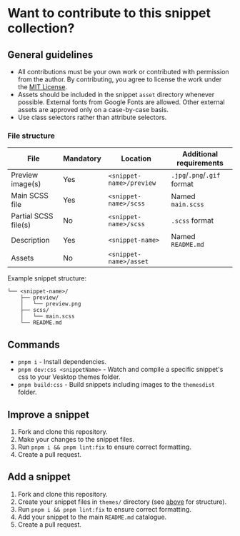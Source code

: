 # Want to contribute to this snippet collection?

## General guidelines
- All contributions must be your own work or contributed with permission from the author. By contributing, you agree to license the work under the [MIT License](LICENSE).
- Assets should be included in the snippet `asset` directory whenever possible. External fonts from Google Fonts are allowed. Other external assets are approved only on a case-by-case basis.
- Use class selectors rather than attribute selectors.
  
### File structure
| File                 | Mandatory | Location                 | Additional requirements     |
| -------------------- | --------- | ------------------------ | --------------------------- |
| Preview image(s)     | Yes       | `<snippet-name>/preview` | `.jpg`/`.png`/`.gif` format |
| Main SCSS file       | Yes       | `<snippet-name>/scss`    | Named `main.scss`           |
| Partial SCSS file(s) | No        | `<snippet-name>/scss`    | `.scss` format              |
| Description          | Yes       | `<snippet-name>`         | Named `README.md`           |
| Assets               | No        | `<snippet-name>/asset`   |                             |

Example snippet structure:

```
└── <snippet-name>/
    ├── preview/
    │   └── preview.png
    ├── scss/
    │   └── main.scss
    └── README.md
```

## Commands
- `pnpm i` - Install dependencies.
- `pnpm dev:css <snippetName>` - Watch and compile a specific snippet's css to your Vesktop themes folder.
- `pnpm build:css` - Build snippets including images to the `themesdist` folder.

## Improve a snippet
1. Fork and clone this repository.
2. Make your changes to the snippet files.
3. Run `pnpm i && pnpm lint:fix` to ensure correct formatting.
4. Create a pull request.

## Add a snippet
1. Fork and clone this repository.
2. Create your snippet files in `themes/` directory (see [above](#file-structure) for structure).
3. Run `pnpm i && pnpm lint:fix` to ensure correct formatting.
4. Add your snippet to the main `README.md` catalogue.
5. Create a pull request.